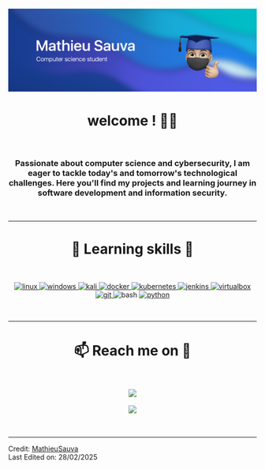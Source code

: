 ![Mathieu Sauva - computer science student](https://github.com/MathieuSauva/MathieuSauva/blob/main/banner.png)
<h1 align="center">
  welcome ! ✌🏼
</h1><br/>

<h3 align="center"> 
Passionate about computer science and cybersecurity, I am  eager to tackle today's and tomorrow's technological challenges. Here you'll find my projects and learning journey in software development and information security.
</h3></br>

------

<h1 align="center">
  🎯 Learning skills 🎯
</h1><br/>
<p align="center"> 
  <a href="https://www.linux.org/pages/download/" target="_blank" rel="noreferrer"> <img src="https://img.icons8.com/color/344/linux.png" alt="linux" width="60" height="60"/> </a>
  <a href="https://www.microsoft.com/fr-fr/windows?r=1" target="_blank" rel="noreferrer"> <img src="https://img.icons8.com/color/344/windows-11.png" alt="windows" width="60" height="60"/> </a>
    <a href="https://www.kali.org/" target="_blank" rel="noreferrer"> <img src="https://img.icons8.com/color/344/kali-linux.png" alt="kali" width="60" height="60"/> </a>
  <a href="https://www.docker.com/" target="_blank" rel="noreferrer"> <img src="https://img.icons8.com/color/344/docker.png" alt="docker" width="60" height="60"/> </a>
    <a href="https://kubernetes.io/fr/" target="_blank" rel="noreferrer"> <img src="https://img.icons8.com/color/344/kubernetes.png" alt="kubernetes" width="60" height="60"/> </a>
  <a href="https://www.jenkins.io/" target="_blank" rel="noreferrer"> <img src="https://img.icons8.com/color/344/jenkins.png" alt="jenkins" width="60" height="60"/> </a>
  <a href="https://www.virtualbox.org/" target="_blank" rel="noreferrer"> <img src="https://img.icons8.com/color/344/virtualbox.png" alt="virtualbox" width="60" height="60"/> </a> 
  <a href="https://git-scm.com/" target="_blank" rel="noreferrer"> <img src="https://img.icons8.com/color/344/git.png" alt="git" width="60" height="60"/> </a> 
  <img src="https://img.icons8.com/plasticine/344/bash.png" alt="bash" width="60" height="60"/>
  <a href="https://www.python.org" target="_blank" rel="noreferrer"> <img src="https://img.icons8.com/color/344/python--v1.png" alt="python" width="60" height="60"/> </a> 
</p><br/>

------

<h1 align='center'>
📫 Reach me on 💬
</h1><br/>

[<p align='center'><img src='https://img.shields.io/badge/Apple-%23000000.svg?style=for-the-badge&logo=apple&logoColor=white'></p>](mailto:mathieu.sauva@icloud.com)

[<p align='center'><img src='https://img.shields.io/badge/linkedin-%230077B5.svg?style=for-the-badge&logo=linkedin'></p>](https://www.linkedin.com/in/mathieu-sauva-253415231/)  

<br/>

------
Credit: [MathieuSauva](https://github.com/MathieuSauva) <br>
Last Edited on: 28/02/2025

